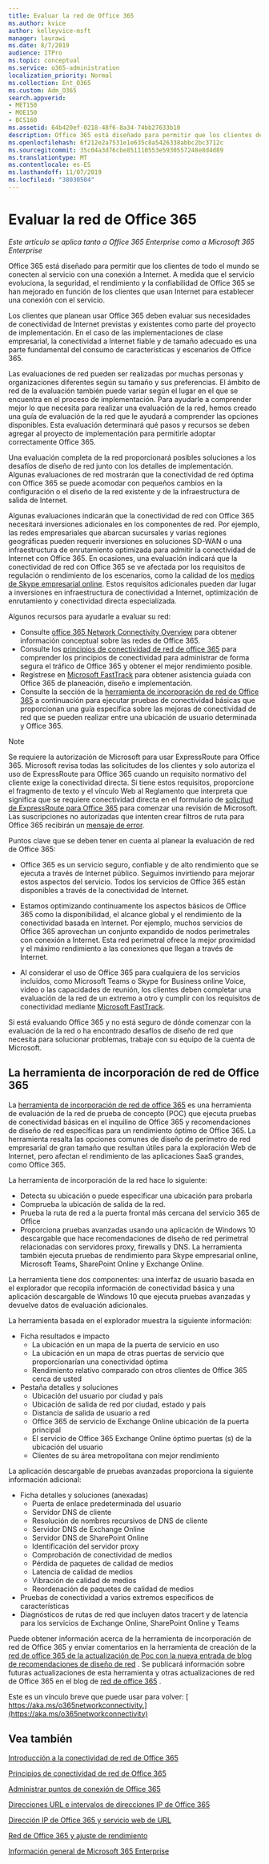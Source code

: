 ```yaml
---
title: Evaluar la red de Office 365
ms.author: kvice
author: kelleyvice-msft
manager: laurawi
ms.date: 8/7/2019
audience: ITPro
ms.topic: conceptual
ms.service: o365-administration
localization_priority: Normal
ms.collection: Ent_O365
ms.custom: Adm_O365
search.appverid:
- MET150
- MOE150
- BCS160
ms.assetid: 64b420ef-0218-48f6-8a34-74bb27633b10
description: Office 365 está diseñado para permitir que los clientes de todo el mundo se conecten al servicio con una conexión a Internet. A medida que el servicio evoluciona, la seguridad, el rendimiento y la confiabilidad de Office 365 se han mejorado en función de los clientes que usan Internet para establecer una conexión con el servicio.
ms.openlocfilehash: 6f212e2a7531e1e635c8a5426338abbc2bc3712c
ms.sourcegitcommit: 35c04a3d76cbe851110553e5930557248e8d4d89
ms.translationtype: MT
ms.contentlocale: es-ES
ms.lasthandoff: 11/07/2019
ms.locfileid: "38030504"
---
```

# <a name="assessing-office-365-network-connectivity"></a>Evaluar la red de Office 365

*Este artículo se aplica tanto a Office 365 Enterprise como a Microsoft 365 Enterprise*

Office 365 está diseñado para permitir que los clientes de todo el mundo se conecten al servicio con una conexión a Internet. A medida que el servicio evoluciona, la seguridad, el rendimiento y la confiabilidad de Office 365 se han mejorado en función de los clientes que usan Internet para establecer una conexión con el servicio.
  
Los clientes que planean usar Office 365 deben evaluar sus necesidades de conectividad de Internet previstas y existentes como parte del proyecto de implementación. En el caso de las implementaciones de clase empresarial, la conectividad a Internet fiable y de tamaño adecuado es una parte fundamental del consumo de características y escenarios de Office 365.
  
Las evaluaciones de red pueden ser realizadas por muchas personas y organizaciones diferentes según su tamaño y sus preferencias. El ámbito de red de la evaluación también puede variar según el lugar en el que se encuentra en el proceso de implementación. Para ayudarle a comprender mejor lo que necesita para realizar una evaluación de la red, hemos creado una guía de evaluación de la red que le ayudará a comprender las opciones disponibles. Esta evaluación determinará qué pasos y recursos se deben agregar al proyecto de implementación para permitirle adoptar correctamente Office 365.
  
Una evaluación completa de la red proporcionará posibles soluciones a los desafíos de diseño de red junto con los detalles de implementación. Algunas evaluaciones de red mostrarán que la conectividad de red óptima con Office 365 se puede acomodar con pequeños cambios en la configuración o el diseño de la red existente y de la infraestructura de salida de Internet.

Algunas evaluaciones indicarán que la conectividad de red con Office 365 necesitará inversiones adicionales en los componentes de red. Por ejemplo, las redes empresariales que abarcan sucursales y varias regiones geográficas pueden requerir inversiones en soluciones SD-WAN o una infraestructura de enrutamiento optimizada para admitir la conectividad de Internet con Office 365. En ocasiones, una evaluación indicará que la conectividad de red con Office 365 se ve afectada por los requisitos de regulación o rendimiento de los escenarios, como la calidad de los [medios de Skype empresarial online](https://support.office.com/article/Media-Quality-and-Network-Connectivity-Performance-in-Skype-for-Business-Online-5fe3e01b-34cf-44e0-b897-b0b2a83f0917). Estos requisitos adicionales pueden dar lugar a inversiones en infraestructura de conectividad a Internet, optimización de enrutamiento y conectividad directa especializada.

Algunos recursos para ayudarle a evaluar su red:

- Consulte [office 365 Network Connectivity Overview](office-365-networking-overview.md) para obtener información conceptual sobre las redes de Office 365.
- Consulte los [principios de conectividad de red de office 365](https://aka.ms/o365networkingprinciples) para comprender los principios de conectividad para administrar de forma segura el tráfico de Office 365 y obtener el mejor rendimiento posible.
- Regístrese en [Microsoft FastTrack](https://www.microsoft.com/fasttrack) para obtener asistencia guiada con Office 365 de planeación, diseño e implementación. 
- Consulte la sección de la [herramienta de incorporación de red de Office 365](assessing-network-connectivity.md#the-office-365-network-onboarding-tool) a continuación para ejecutar pruebas de conectividad básicas que proporcionan una guía específica sobre las mejoras de conectividad de red que se pueden realizar entre una ubicación de usuario determinada y Office 365.

> [!NOTE]
> Se requiere la autorización de Microsoft para usar ExpressRoute para Office 365. Microsoft revisa todas las solicitudes de los clientes y solo autoriza el uso de ExpressRoute para Office 365 cuando un requisito normativo del cliente exige la conectividad directa. Si tiene estos requisitos, proporcione el fragmento de texto y el vínculo Web al Reglamento que interpreta que significa que se requiere conectividad directa en el formulario de [solicitud de ExpressRoute para Office 365](https://aka.ms/O365ERReview) para comenzar una revisión de Microsoft. Las suscripciones no autorizadas que intenten crear filtros de ruta para Office 365 recibirán un [mensaje de error](https://support.microsoft.com/kb/3181709).
  
Puntos clave que se deben tener en cuenta al planear la evaluación de red de Office 365:
  
- Office 365 es un servicio seguro, confiable y de alto rendimiento que se ejecuta a través de Internet público. Seguimos invirtiendo para mejorar estos aspectos del servicio. Todos los servicios de Office 365 están disponibles a través de la conectividad de Internet.

- Estamos optimizando continuamente los aspectos básicos de Office 365 como la disponibilidad, el alcance global y el rendimiento de la conectividad basada en Internet. Por ejemplo, muchos servicios de Office 365 aprovechan un conjunto expandido de nodos perimetrales con conexión a Internet. Esta red perimetral ofrece la mejor proximidad y el máximo rendimiento a las conexiones que llegan a través de Internet.

- Al considerar el uso de Office 365 para cualquiera de los servicios incluidos, como Microsoft Teams o Skype for Business online Voice, video o las capacidades de reunión, los clientes deben completar una evaluación de la red de un extremo a otro y cumplir con los requisitos de conectividad mediante [Microsoft FastTrack](https://www.microsoft.com/fasttrack).

Si está evaluando Office 365 y no está seguro de dónde comenzar con la evaluación de la red o ha encontrado desafíos de diseño de red que necesita para solucionar problemas, trabaje con su equipo de la cuenta de Microsoft.

## <a name="the-office-365-network-onboarding-tool"></a>La herramienta de incorporación de red de Office 365

La [herramienta de incorporación de red de office 365](https://aka.ms/netonboard) es una herramienta de evaluación de la red de prueba de concepto (POC) que ejecuta pruebas de conectividad básicas en el inquilino de Office 365 y recomendaciones de diseño de red específicas para un rendimiento óptimo de Office 365. La herramienta resalta las opciones comunes de diseño de perímetro de red empresarial de gran tamaño que resultan útiles para la exploración Web de Internet, pero afectan el rendimiento de las aplicaciones SaaS grandes, como Office 365.

La herramienta de incorporación de la red hace lo siguiente:

- Detecta su ubicación o puede especificar una ubicación para probarla
- Comprueba la ubicación de salida de la red.
- Prueba la ruta de red a la puerta frontal más cercana del servicio 365 de Office
- Proporciona pruebas avanzadas usando una aplicación de Windows 10 descargable que hace recomendaciones de diseño de red perimetral relacionadas con servidores proxy, firewalls y DNS. La herramienta también ejecuta pruebas de rendimiento para Skype empresarial online, Microsoft Teams, SharePoint Online y Exchange Online.

La herramienta tiene dos componentes: una interfaz de usuario basada en el explorador que recopila información de conectividad básica y una aplicación descargable de Windows 10 que ejecuta pruebas avanzadas y devuelve datos de evaluación adicionales.

La herramienta basada en el explorador muestra la siguiente información:

- Ficha resultados e impacto
  - La ubicación en un mapa de la puerta de servicio en uso
  - La ubicación en un mapa de otras puertas de servicio que proporcionarían una conectividad óptima
  - Rendimiento relativo comparado con otros clientes de Office 365 cerca de usted
- Pestaña detalles y soluciones
  - Ubicación del usuario por ciudad y país
  - Ubicación de salida de red por ciudad, estado y país
  - Distancia de salida de usuario a red
  - Office 365 de servicio de Exchange Online ubicación de la puerta principal
  - El servicio de Office 365 Exchange Online óptimo puertas (s) de la ubicación del usuario
  - Clientes de su área metropolitana con mejor rendimiento

La aplicación descargable de pruebas avanzadas proporciona la siguiente información adicional:

- Ficha detalles y soluciones (anexadas)
  - Puerta de enlace predeterminada del usuario
  - Servidor DNS de cliente
  - Resolución de nombres recursivos de DNS de cliente
  - Servidor DNS de Exchange Online
  - Servidor DNS de SharePoint Online
  - Identificación del servidor proxy
  - Comprobación de conectividad de medios
  - Pérdida de paquetes de calidad de medios
  - Latencia de calidad de medios
  - Vibración de calidad de medios
  - Reordenación de paquetes de calidad de medios
- Pruebas de conectividad a varios extremos específicos de características
- Diagnósticos de rutas de red que incluyen datos tracert y de latencia para los servicios de Exchange Online, SharePoint Online y Teams

Puede obtener información acerca de la herramienta de incorporación de red de Office 365 y enviar comentarios en la herramienta de creación de la [red de office 365 de la actualización de Poc con la nueva entrada de blog de recomendaciones de diseño de red](https://techcommunity.microsoft.com/t5/Office-365-Networking/Updated-Office-365-Network-Onboarding-Tool-POC-with-new-network/m-p/711130#M130) . Se publicará información sobre futuras actualizaciones de esta herramienta y otras actualizaciones de red de Office 365 en el blog de [red de office 365](https://techcommunity.microsoft.com/t5/Office-365-Networking/bd-p/Office365Networking) .
  
Este es un vínculo breve que puede usar para volver: [ https://aka.ms/o365networkconnectivity.](https://aka.ms/o365networkconnectivity)
  
## <a name="see-also"></a>Vea también

[Introducción a la conectividad de red de Office 365](office-365-networking-overview.md)

[Principios de conectividad de red de Office 365](https://aka.ms/o365networkingprinciples)

[Administrar puntos de conexión de Office 365](managing-office-365-endpoints.md)

[Direcciones URL e intervalos de direcciones IP de Office 365](urls-and-ip-address-ranges.md)

[Dirección IP de Office 365 y servicio web de URL](office-365-ip-web-service.md)

[Red de Office 365 y ajuste de rendimiento](network-planning-and-performance.md)

[Información general de Microsoft 365 Enterprise](https://docs.microsoft.com/microsoft-365/enterprise/microsoft-365-overview)

